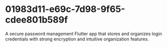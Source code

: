 # 01983d11-e69c-7d98-9f65-cdee801b589f
A secure password management Flutter app that stores and organizes login credentials with strong encryption and intuitive organization features.
